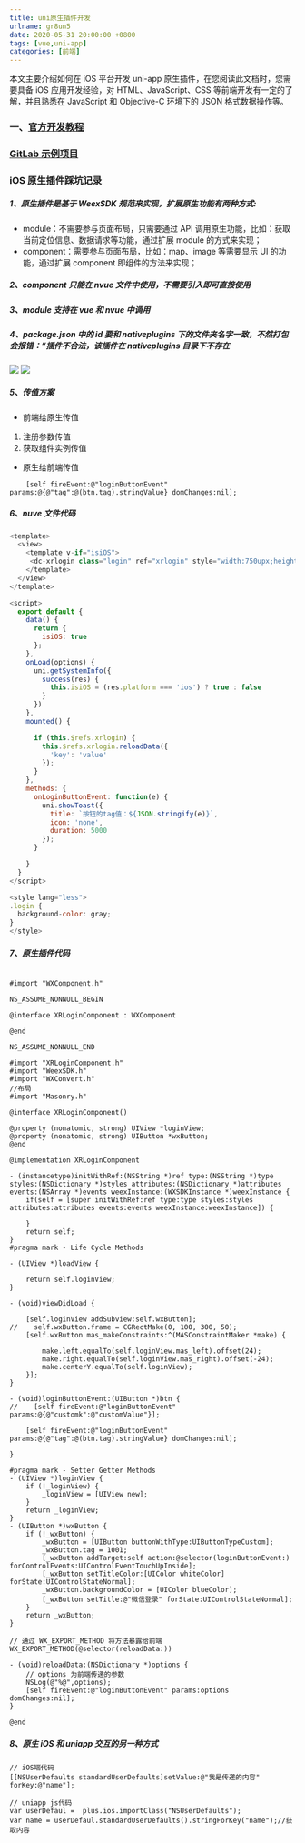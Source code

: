 ```yaml
---
title: uni原生插件开发
urlname: gr8un5
date: 2020-05-31 20:00:00 +0800
tags: [vue,uni-app]
categories: [前端]
---
```


本文主要介绍如何在 iOS 平台开发 uni-app 原生插件，在您阅读此文档时，您需要具备 iOS 应用开发经验，对 HTML、JavaScript、CSS 等前端开发有一定的了解，并且熟悉在 JavaScript 和 Objective-C 环境下的 JSON 格式数据操作等。

<!-- more -->

### 一、[官方开发教程](https://nativesupport.dcloud.net.cn/NativePlugin/course/ios)

### [GitLab 示例项目](http://git.51gonggui.com/cqzhong/hbuilder-uniplugin.git)

### iOS 原生插件踩坑记录

##### 1、原生插件是基于 WeexSDK 规范来实现，扩展原生功能有两种方式:

- module：不需要参与页面布局，只需要通过 API 调用原生功能，比如：获取当前定位信息、数据请求等功能，通过扩展 module 的方式来实现；
- component：需要参与页面布局，比如：map、image 等需要显示 UI 的功能，通过扩展 component 即组件的方法来实现；

##### 2、component 只能在 nvue 文件中使用，不需要引入即可直接使用

##### 3、module 支持在 vue 和 nvue 中调用

##### 4、package.json 中的 id 要和 nativeplugins 下的文件夹名字一致，不然打包会报错：“插件不合法，该插件在 nativeplugins 目录下不存在

![](https://cdn.nlark.com/yuque/0/2020/png/1028501/1602938716500-9177f9ee-7224-4885-bb8c-b58a8367ab4e.png#align=left&display=inline&height=2072&margin=%5Bobject%20Object%5D&originHeight=2072&originWidth=2280&size=0&status=done&style=none&width=2280)
![](https://cdn.nlark.com/yuque/0/2020/png/1028501/1602938715105-e7e0a3c5-b7ea-4a76-a969-1816bb21b36e.png#align=left&display=inline&height=2052&margin=%5Bobject%20Object%5D&originHeight=2052&originWidth=2628&size=0&status=done&style=none&width=2628)

##### 5、传值方案

- 前端给原生传值

1. 注册参数传值
1. 获取组件实例传值

- 原生给前端传值

```objc
    [self fireEvent:@"loginButtonEvent" params:@{@"tag":@(btn.tag).stringValue} domChanges:nil];
```

##### 6、nuve 文件代码

```javascript
<template>
  <view>
    <template v-if="isiOS">
     <dc-xrlogin class="login" ref="xrlogin" style="width:750upx;height:600upx" @loginButtonEvent="onLoginButtonEvent"></dc-xrlogin>
    </template>
  </view>
</template>

<script>
  export default {
    data() {
      return {
        isiOS: true
      };
    },
    onLoad(options) {
      uni.getSystemInfo({
        success(res) {
          this.isiOS = (res.platform === 'ios') ? true : false
        }
      })
    },
    mounted() {

      if (this.$refs.xrlogin) {
        this.$refs.xrlogin.reloadData({
          'key': 'value'
        });
      }
    },
    methods: {
      onLoginButtonEvent: function(e) {
        uni.showToast({
          title: `按钮的tag值：${JSON.stringify(e)}`,
          icon: 'none',
          duration: 5000
        });
      }

    }
  }
</script>

<style lang="less">
.login {
  background-color: gray;
}
</style>
```

##### 7、原生插件代码

```objc

#import "WXComponent.h"

NS_ASSUME_NONNULL_BEGIN

@interface XRLoginComponent : WXComponent

@end

NS_ASSUME_NONNULL_END
```

```objc
#import "XRLoginComponent.h"
#import "WeexSDK.h"
#import "WXConvert.h"
//布局
#import "Masonry.h"

@interface XRLoginComponent()

@property (nonatomic, strong) UIView *loginView;
@property (nonatomic, strong) UIButton *wxButton;
@end

@implementation XRLoginComponent

- (instancetype)initWithRef:(NSString *)ref type:(NSString *)type styles:(NSDictionary *)styles attributes:(NSDictionary *)attributes events:(NSArray *)events weexInstance:(WXSDKInstance *)weexInstance {
    if(self = [super initWithRef:ref type:type styles:styles attributes:attributes events:events weexInstance:weexInstance]) {

    }
    return self;
}
#pragma mark - Life Cycle Methods

- (UIView *)loadView {

    return self.loginView;
}

- (void)viewDidLoad {

    [self.loginView addSubview:self.wxButton];
//    self.wxButton.frame = CGRectMake(0, 100, 300, 50);
    [self.wxButton mas_makeConstraints:^(MASConstraintMaker *make) {

        make.left.equalTo(self.loginView.mas_left).offset(24);
        make.right.equalTo(self.loginView.mas_right).offset(-24);
        make.centerY.equalTo(self.loginView);
    }];
}

- (void)loginButtonEvent:(UIButton *)btn {
//    [self fireEvent:@"loginButtonEvent" params:@{@"customk":@"customValue"}];

    [self fireEvent:@"loginButtonEvent" params:@{@"tag":@(btn.tag).stringValue} domChanges:nil];

}

#pragma mark - Setter Getter Methods
- (UIView *)loginView {
    if (!_loginView) {
        _loginView = [UIView new];
    }
    return _loginView;
}
- (UIButton *)wxButton {
    if (!_wxButton) {
        _wxButton = [UIButton buttonWithType:UIButtonTypeCustom];
        _wxButton.tag = 1001;
        [_wxButton addTarget:self action:@selector(loginButtonEvent:) forControlEvents:UIControlEventTouchUpInside];
        [_wxButton setTitleColor:[UIColor whiteColor] forState:UIControlStateNormal];
        _wxButton.backgroundColor = [UIColor blueColor];
        [_wxButton setTitle:@"微信登录" forState:UIControlStateNormal];
    }
    return _wxButton;
}

// 通过 WX_EXPORT_METHOD 将方法暴露给前端
WX_EXPORT_METHOD(@selector(reloadData:))

- (void)reloadData:(NSDictionary *)options {
    // options 为前端传递的参数
    NSLog(@"%@",options);
    [self fireEvent:@"loginButtonEvent" params:options domChanges:nil];
}

@end
```

##### 8、原生 iOS 和 uniapp 交互的另一种方式

```objc
// iOS端代码
[[NSUserDefaults standardUserDefaults]setValue:@"我是传递的内容" forKey:@"name"];

// uniapp js代码
var userDefaul =  plus.ios.importClass("NSUserDefaults");
var name = userDefaul.standardUserDefaults().stringForKey("name");//获取内容
```
